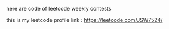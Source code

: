here are code of leetcode weekly contests

this is my leetcode profile link  : https://leetcode.com/JSW7524/
